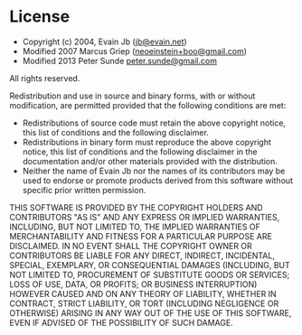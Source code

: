 License
=======
- Copyright (c) 2004, Evain Jb (jb@evain.net)
- Modified 2007 Marcus Griep (neoeinstein+boo@gmail.com)
- Modified 2013 Peter Sunde <peter.sunde@gmail.com>

All rights reserved.

Redistribution and use in source and binary forms, with or without
modification, are permitted provided that the following conditions are met:

- Redistributions of source code must retain the above copyright
  notice, this list of conditions and the following disclaimer.
- Redistributions in binary form must reproduce the above copyright
 notice, this list of conditions and the following disclaimer in the
  documentation and/or other materials provided with the distribution.
- Neither the name of Evain Jb nor the names of its contributors may
  be used to endorse or promote products derived from this software
  without specific prior written permission.

THIS SOFTWARE IS PROVIDED BY THE COPYRIGHT HOLDERS AND CONTRIBUTORS "AS IS"
AND ANY EXPRESS OR IMPLIED WARRANTIES, INCLUDING, BUT NOT LIMITED TO, THE
IMPLIED WARRANTIES OF MERCHANTABILITY AND FITNESS FOR A PARTICULAR PURPOSE
ARE DISCLAIMED. IN NO EVENT SHALL THE COPYRIGHT OWNER OR CONTRIBUTORS BE
LIABLE FOR ANY DIRECT, INDIRECT, INCIDENTAL, SPECIAL, EXEMPLARY, OR
CONSEQUENTIAL DAMAGES (INCLUDING, BUT NOT LIMITED TO, PROCUREMENT OF
SUBSTITUTE GOODS OR SERVICES; LOSS OF USE, DATA, OR PROFITS; OR BUSINESS
INTERRUPTION) HOWEVER CAUSED AND ON ANY THEORY OF LIABILITY, WHETHER IN
CONTRACT, STRICT LIABILITY, OR TORT (INCLUDING NEGLIGENCE OR OTHERWISE)
ARISING IN ANY WAY OUT OF THE USE OF THIS SOFTWARE, EVEN IF ADVISED OF THE
POSSIBILITY OF SUCH DAMAGE.
